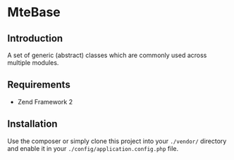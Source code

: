 MteBase
==========================

Introduction
------------
A set of generic (abstract) classes which are commonly used across multiple modules.

Requirements
------------
* Zend Framework 2

Installation
------------
Use the composer or simply clone this project into your `./vendor/` directory and enable it in your
`./config/application.config.php` file.